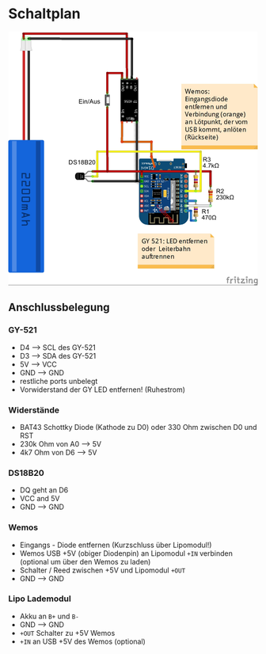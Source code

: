 # Schaltplan

![Schaltplan](/pics/Schematic.jpg)

## Anschlussbelegung

### GY-521

- D4 --> SCL des GY-521
- D3 --> SDA des GY-521
- 5V --> VCC
- GND --> GND
- restliche ports unbelegt
- Vorwiderstand der GY LED entfernen! (Ruhestrom) 

### Widerstände

- BAT43 Schottky Diode (Kathode zu D0) oder 330 Ohm zwischen D0 und RST
- 230k Ohm von A0 --> 5V
- 4k7 Ohm von D6 --> 5V

### DS18B20

- DQ geht an D6
- VCC and 5V
- GND --> GND

### Wemos

- Eingangs - Diode entfernen (Kurzschluss über Lipomodul!)
- Wemos USB +5V (obiger Diodenpin) an Lipomodul `+IN` verbinden (optional um über den Wemos zu laden)
- Schalter / Reed zwischen +5V und Lipomodul `+OUT`
- GND --> GND

### Lipo Lademodul

- Akku an `B+` und `B-`
- GND --> GND
- `+OUT` Schalter zu +5V Wemos
- `+IN` an USB +5V des Wemos (optional)